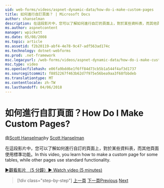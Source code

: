 ```yaml
---
uid: web-forms/videos/aspnet-dynamic-data/how-do-i-make-custom-pages
title: 如何進行自訂頁面？ | Microsoft Docs
author: shanselman
description: 在這段影片中，您可以了解如何進行自訂的頁面上，對於某些資料表，而其他頁面使用標準功能。
ms.author: aspnetcontent
manager: wpickett
ms.date: 05/08/2008
ms.topic: article
ms.assetid: f2b20119-abf4-4e78-9c47-adf563ad174c
ms.technology: dotnet-webforms
ms.prod: .net-framework
msc.legacyurl: /web-forms/videos/aspnet-dynamic-data/how-do-i-make-custom-pages
msc.type: video
ms.openlocfilehash: e06fa9bdd6e1f6ff84d73cb5b1a544f4af3d1737
ms.sourcegitcommit: f8852267f463b62d7f975e56bea9aa3f68fbbdeb
ms.translationtype: MT
ms.contentlocale: zh-TW
ms.lasthandoff: 04/06/2018
---
```

<a name="how-do-i-make-custom-pages"></a><span data-ttu-id="9db8e-104">如何進行自訂頁面？</span><span class="sxs-lookup"><span data-stu-id="9db8e-104">How Do I Make Custom Pages?</span></span>
====================
<span data-ttu-id="9db8e-105">由[Scott Hanselman](https://github.com/shanselman)</span><span class="sxs-lookup"><span data-stu-id="9db8e-105">by [Scott Hanselman](https://github.com/shanselman)</span></span>

<span data-ttu-id="9db8e-106">在這段影片中，您可以了解如何進行自訂的頁面上，對於某些資料表，而其他頁面使用標準功能。</span><span class="sxs-lookup"><span data-stu-id="9db8e-106">In this video, you learn how to make a custom page for some tables, while other pages use standard functionality.</span></span>

[<span data-ttu-id="9db8e-107">&#9654;觀看影片 （5 分鐘）</span><span class="sxs-lookup"><span data-stu-id="9db8e-107">&#9654; Watch video (5 minutes)</span></span>](https://channel9.msdn.com/Blogs/ASP-NET-Site-Videos/how-do-i-make-custom-pages)

> [!div class="step-by-step"]
> <span data-ttu-id="9db8e-108">[上一頁](how-do-i-handle-business-logic-exceptions.md)
> [下一頁](how-do-i-display-unknown-datatypes.md)</span><span class="sxs-lookup"><span data-stu-id="9db8e-108">[Previous](how-do-i-handle-business-logic-exceptions.md)
[Next](how-do-i-display-unknown-datatypes.md)</span></span>
